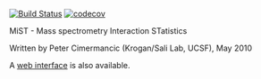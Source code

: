 [![Build Status](https://travis-ci.org/salilab/mist.svg?branch=master)](https://travis-ci.org/salilab/mist)
[![codecov](https://codecov.io/gh/salilab/mist/branch/master/graph/badge.svg)](https://codecov.io/gh/salilab/mist)

MiST - Mass spectrometry Interaction STatistics

Written by Peter Cimermancic (Krogan/Sali Lab, UCSF), May 2010

A [web interface](https://salilab.org/mist/) is also available.
